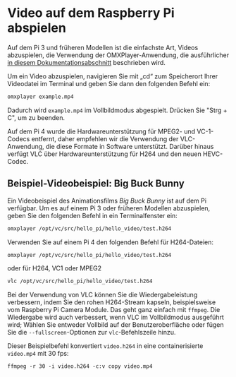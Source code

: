 # Video auf dem Raspberry Pi abspielen

Auf dem Pi 3 und früheren Modellen ist die einfachste Art, Videos abzuspielen, die Verwendung der OMXPlayer-Anwendung, die ausführlicher [in diesem Dokumentationsabschnitt](../../raspbian/applications/omxplayer.md) beschrieben wird.

Um ein Video abzuspielen, navigieren Sie mit „cd“ zum Speicherort Ihrer Videodatei im Terminal und geben Sie dann den folgenden Befehl ein:

```bash
omxplayer example.mp4
```

Dadurch wird `example.mp4` im Vollbildmodus abgespielt. Drücken Sie "Strg + C", um zu beenden.

Auf dem Pi 4 wurde die Hardwareunterstützung für MPEG2- und VC-1-Codecs entfernt, daher empfehlen wir die Verwendung der VLC-Anwendung, die diese Formate in Software unterstützt. Darüber hinaus verfügt VLC über Hardwareunterstützung für H264 und den neuen HEVC-Codec.

## Beispiel-Videobeispiel: Big Buck Bunny

Ein Videobeispiel des Animationsfilms *Big Buck Bunny* ist auf dem Pi verfügbar. Um es auf einem Pi 3 oder früheren Modellen abzuspielen, geben Sie den folgenden Befehl in ein Terminalfenster ein:

```bash
omxplayer /opt/vc/src/hello_pi/hello_video/test.h264
```

Verwenden Sie auf einem Pi 4 den folgenden Befehl für H264-Dateien:

```bash
omxplayer /opt/vc/src/hello_pi/hello_video/test.h264
```
oder für H264, VC1 oder MPEG2
```bash
vlc /opt/vc/src/hello_pi/hello_video/test.h264
```

Bei der Verwendung von VLC können Sie die Wiedergabeleistung verbessern, indem Sie den rohen H264-Stream kapseln, beispielsweise vom Raspberry Pi Camera Module. Das geht ganz einfach mit `ffmpeg`. Die Wiedergabe wird auch verbessert, wenn VLC im Vollbildmodus ausgeführt wird; Wählen Sie entweder Vollbild auf der Benutzeroberfläche oder fügen Sie die `--fullscreen`-Optionen zur `vlc`-Befehlszeile hinzu.

Dieser Beispielbefehl konvertiert `video.h264` in eine containerisierte `video.mp4` mit 30 fps:

`ffmpeg -r 30 -i video.h264 -c:v copy video.mp4`